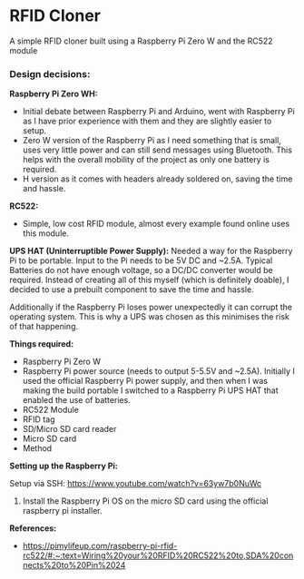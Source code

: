 # RFID Cloner
A simple RFID cloner built using a Raspberry Pi Zero W and the RC522 module

### Design decisions:

**Raspberry Pi Zero WH:**
 - Initial debate between Raspberry Pi and Arduino, went with Raspberry Pi as I have prior experience with them
	and they are slightly easier to setup.
 - Zero W version of the Raspberry Pi as I need something that is small, uses very little power and can still
	send messages using Bluetooth. This helps with the overall mobility of the project as only one battery is required.
 - H version as it comes with headers already soldered on, saving the time and hassle.

**RC522:**
- Simple, low cost RFID module, almost every example found online uses this module.

**UPS HAT (Uninterruptible Power Supply):**
Needed a way for the Raspberry Pi to be portable. Input to the Pi needs to be 5V DC and ~2.5A. Typical Batteries
do not have enough voltage, so a DC/DC converter would be required. Instead of creating all of this myself (which is
definitely doable), I decided to use a prebuilt component to save the time and hassle.

Additionally if the Raspberry Pi loses power unexpectedly it can corrupt the operating system. This is why a UPS was
chosen as this minimises the risk of that happening. 


**Things required:**
- Raspberry Pi Zero W
- Raspberry Pi power source (needs to output 5-5.5V and ~2.5A). Initially I used the official Raspberry Pi power supply,
	and then when I was making the build portable I switched to a Raspberry Pi UPS HAT that enabled the use of batteries.
- RC522 Module
- RFID tag
- SD/Micro SD card reader
- Micro SD card
- Method

**Setting up the Raspberry Pi:**

Setup via SSH: https://www.youtube.com/watch?v=63yw7b0NuWc
1. Install the Raspberry Pi OS on the micro SD card using the official raspberry pi installer.


**References:**
- https://pimylifeup.com/raspberry-pi-rfid-rc522/#:~:text=Wiring%20your%20RFID%20RC522%20to,SDA%20connects%20to%20Pin%2024
